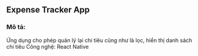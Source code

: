 ## Expense Tracker App
### Mô tả:
Ứng dụng cho phép quản lý lại chi tiêu cũng như là lọc, hiển thị danh sách chi tiêu
Công nghệ: React Native
